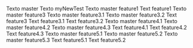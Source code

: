 Texto master
Texto myNewTest
Texto master feature1
Text feature1
Texto master feature3
Texto master feature3.1
Texto master feature3.2
Text feature3
Text feature3.1
Text feature3.2
Texto master feature4.1
Texto master feature4.2
Texto master feature4.3
Text feature4.1
Text feature4.2
Text feature4.3
Texto master feature5.1
Texto master feature5.2
Texto master feature5.3
Text feature5.1
Text feature5.2
